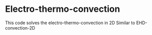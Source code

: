 # Electro-thermo-convection
This code solves the electro-thermo-convection in 2D
Similar to EHD-convection-2D
